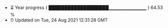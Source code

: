 - ⏳ Year progress { ███████████████████▁▁▁▁▁▁▁▁▁▁▁ } 64.53 %
- ⏰ Updated on Tue, 24 Aug 2021 12:31:28 GMT

